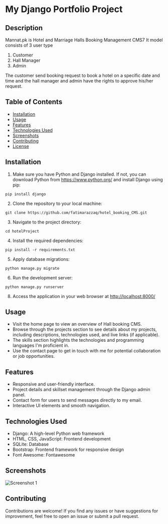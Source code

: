 # My Django Portfolio Project

## Description

Mannat.pk is Hotel and Marriage Halls Booking Management CMS7
It model consists of 3 user type

1. Customer
2. Hall Manager
3. Admin

The customer send booking request to book a hotel on a specific date and time and the hall manager and admin have the rights to approve his/her request.

## Table of Contents

- [Installation](#installation)
- [Usage](#usage)
- [Features](#features)
- [Technologies Used](#technologies-used)
- [Screenshots](#screenshots)
- [Contributing](#contributing)
- [License](#license)

## Installation

1. Make sure you have Python and Django installed. If not, you can download Python from <https://www.python.org/> and install Django using pip:

```
pip install django
```

2. Clone the repository to your local machine:

```
git clone https://github.com/fatimarazzaq/hotel_booking_CMS.git
```

3. Navigate to the project directory:

```
cd hotelProject
```

4. Install the required dependencies:

```
pip install -r requirements.txt
```

5. Apply database migrations:

```
python manage.py migrate
```

6. Run the development server:

```
python manage.py runserver
```

8. Access the application in your web browser at <http://localhost:8000/>

## Usage

- Visit the home page to view an overview of Hall booking CMS.
- Browse through the projects section to see details about my projects, including descriptions, technologies used, and live links (if applicable).
- The skills section highlights the technologies and programming languages I'm proficient in.
- Use the contact page to get in touch with me for potential collaboration or job opportunities.

## Features

- Responsive and user-friendly interface.
- Project details and skillset management through the Django admin panel.
- Contact form for users to send messages directly to my email.
- Interactive UI elements and smooth navigation.

## Technologies Used

- Django: A high-level Python web framework
- HTML, CSS, JavaScript: Frontend development
- SQLite: Database
- Bootstrap: Frontend framework for responsive design
- Font Awesome: Fontawesome

## Screenshots

![Screenshot 1](screenshots/screenshot1.png)

## Contributing

Contributions are welcome! If you find any issues or have suggestions for improvement, feel free to open an issue or submit a pull request.
